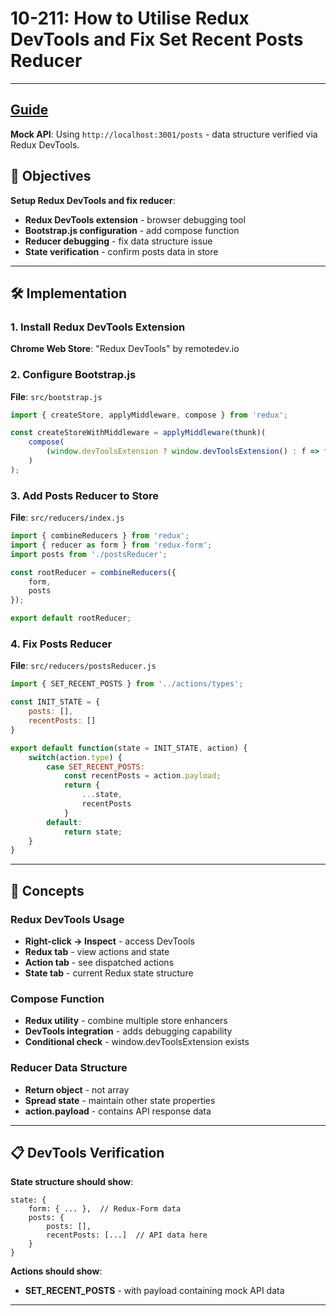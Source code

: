 # 10-211: How to Utilise Redux DevTools and Fix Set Recent Posts Reducer

---
**[Guide](https://devcamp.com/pt-full-stack-development-javascript-python-react/guide/how-to-utilize-redux-dev-tools-fix-set-recent-posts-reducer)**
---

**Mock API**: Using `http://localhost:3001/posts` - data structure verified via Redux DevTools.

## 🎯 Objectives

**Setup Redux DevTools and fix reducer**:
- **Redux DevTools extension** - browser debugging tool
- **Bootstrap.js configuration** - add compose function
- **Reducer debugging** - fix data structure issue
- **State verification** - confirm posts data in store

---

## 🛠️ Implementation

### 1. Install Redux DevTools Extension

**Chrome Web Store**: "Redux DevTools" by remotedev.io

### 2. Configure Bootstrap.js

**File**: `src/bootstrap.js`

```javascript
import { createStore, applyMiddleware, compose } from 'redux';

const createStoreWithMiddleware = applyMiddleware(thunk)(
    compose(
        (window.devToolsExtension ? window.devToolsExtension() : f => f)(createStore)
    )
);
```

### 3. Add Posts Reducer to Store

**File**: `src/reducers/index.js`

```javascript
import { combineReducers } from 'redux';
import { reducer as form } from 'redux-form';
import posts from './postsReducer';

const rootReducer = combineReducers({
    form,
    posts
});

export default rootReducer;
```

### 4. Fix Posts Reducer

**File**: `src/reducers/postsReducer.js`

```javascript
import { SET_RECENT_POSTS } from '../actions/types';

const INIT_STATE = {
    posts: [],
    recentPosts: []
}

export default function(state = INIT_STATE, action) {
    switch(action.type) {
        case SET_RECENT_POSTS:
            const recentPosts = action.payload;
            return {
                ...state,
                recentPosts
            }
        default:
            return state;
    }
}
```

---

## 📧 Concepts

### Redux DevTools Usage
- **Right-click → Inspect** - access DevTools
- **Redux tab** - view actions and state
- **Action tab** - see dispatched actions
- **State tab** - current Redux state structure

### Compose Function
- **Redux utility** - combine multiple store enhancers
- **DevTools integration** - adds debugging capability
- **Conditional check** - window.devToolsExtension exists

### Reducer Data Structure
- **Return object** - not array
- **Spread state** - maintain other state properties
- **action.payload** - contains API response data

---

## 📋 DevTools Verification

**State structure should show**:
```
state: {
    form: { ... },  // Redux-Form data
    posts: {
        posts: [],
        recentPosts: [...]  // API data here
    }
}
```

**Actions should show**:
- **SET_RECENT_POSTS** - with payload containing mock API data

---
